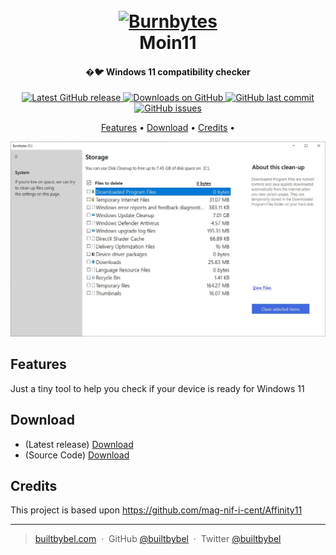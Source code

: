
<h1 align="center">
  <br>
  <a href="http://www.builtbybel.com"><img src="https://github.com/builtbybel/moin11/blob/master/src/moin11/appicon.ico" alt="Burnbytes" width="200"></a>
  <br>
  Moin11
  <br>
</h1>

<h4 align="center">�🐦 Windows 11 compatibility checker</h4>

<p align="center">
<a href="https://github.com/builtbybel/burnbytes/releases/latest" target="_blank">
<img alt="Latest GitHub release" src="https://img.shields.io/github/release/builtbybel/moin11.svg?style=flat-square" />
</a>
	
<a href="https://github.com/builtbybel/burnbytes/releases" target="_blank">
<img alt="Downloads on GitHub" src="https://img.shields.io/github/downloads/builtbybel/moin11/total.svg?style=flat-square" />
</a>

<a href="https://github.com/builtbybel/moin11/commits/master">
<img src="https://img.shields.io/github/last-commit/builtbybel/moin11.svg?style=flat-square&logo=github&logoColor=white"
alt="GitHub last commit">
<a href="https://github.com/builtbybel/moin11/issues">
<img src="https://img.shields.io/github/issues-raw/builtbybel/moin11.svg?style=flat-square&logo=github&logoColor=white"
alt="GitHub issues">   
  
</p>

<p align="center">
  <a href="#features">Features</a> •
  <a href="#download">Download</a> •
  <a href="#credits">Credits</a> •
</p>

![screenshot](https://github.com/builtbybel/burnbytes/blob/master/assets/burnbytes.png)

## Features
Just a tiny tool to help you check if your device is ready for Windows 11
## Download

- (Latest release) [Download](https://github.com/builtbybel/moin11/releases)
- (Source Code) [Download](https://github.com/builtbybel/moin11/releases) 


## Credits

This project is based upon https://github.com/mag-nif-i-cent/Affinity11

---

> [builtbybel.com](https://www.builtbybel.com) &nbsp;&middot;&nbsp;
> GitHub [@builtbybel](https://github.com/builtbybel) &nbsp;&middot;&nbsp;
> Twitter [@builtbybel](https://twitter.com/builtbybel)
